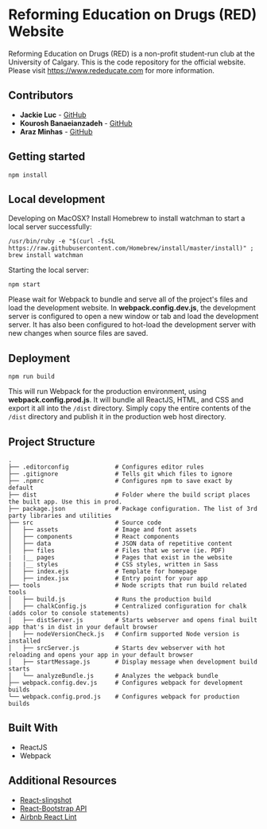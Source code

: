 # Reforming Education on Drugs (RED) Website

Reforming Education on Drugs (RED) is a non-profit student-run club at the University of Calgary. This is the code repository for the official website. Please visit https://www.rededucate.com for more information.

## Contributors

* **Jackie Luc** - [GitHub](https://github.com/jackieluc)
* **Kourosh Banaeianzadeh** - [GitHub](https://github.com/Kouroshb26)
* **Araz Minhas** - [GitHub](https://github.com/arazzz)

## Getting started

```
npm install
```

## Local development

Developing on MacOSX? Install Homebrew to install watchman to start a local server successfully:  
```
/usr/bin/ruby -e "$(curl -fsSL https://raw.githubusercontent.com/Homebrew/install/master/install)" ; brew install watchman
```

Starting the local server:  
```
npm start
```

Please wait for Webpack to bundle and serve all of the project's files and load the development website. In **webpack.config.dev.js**, the development server is configured to open a new window or tab and load the development server. It has also been configured to hot-load the development server with new changes when source files are saved.

## Deployment

```
npm run build
```

This will run Webpack for the production environment, using **webpack.config.prod.js**. It will bundle all ReactJS, HTML, and CSS and export it all into the ``/dist`` directory. Simply copy the entire contents of the ``/dist`` directory and publish it in the production web host directory.


## Project Structure

```
.
├── .editorconfig             # Configures editor rules
├── .gitignore                # Tells git which files to ignore
├── .npmrc                    # Configures npm to save exact by default
├── dist                      # Folder where the build script places the built app. Use this in prod.
├── package.json              # Package configuration. The list of 3rd party libraries and utilities
├── src                       # Source code
│   ├── assets                # Image and font assets
│   ├── components            # React components
│   ├── data                  # JSON data of repetitive content
│   ├── files                 # Files that we serve (ie. PDF)
|   |__ pages                 # Pages that exist in the website
|   |__ styles                # CSS styles, written in Sass
│   ├── index.ejs             # Template for homepage
│   ├── index.jsx             # Entry point for your app
├── tools                     # Node scripts that run build related tools
│   ├── build.js              # Runs the production build
│   ├── chalkConfig.js        # Centralized configuration for chalk (adds color to console statements)
│   ├── distServer.js         # Starts webserver and opens final built app that's in dist in your default browser
│   ├── nodeVersionCheck.js   # Confirm supported Node version is installed
│   ├── srcServer.js          # Starts dev webserver with hot reloading and opens your app in your default browser
│   ├── startMessage.js       # Display message when development build starts
│   └── analyzeBundle.js      # Analyzes the webpack bundle
├── webpack.config.dev.js     # Configures webpack for development builds
└── webpack.config.prod.js    # Configures webpack for production builds
```

## Built With

* ReactJS
* Webpack


## Additional Resources

* [React-slingshot](https://github.com/coryhouse/react-slingshot)
* [React-Bootstrap API](https://react-bootstrap.github.io/introduction.html)
* [Airbnb React Lint](https://github.com/airbnb/javascript/tree/master/react)